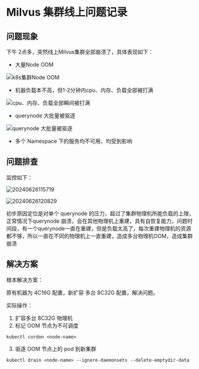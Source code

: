 # Milvus 集群线上问题记录


## 问题现象

下午 2点多，突然线上Milvus集群全部崩溃了，具体表现如下：

- 大量Node OOM

![k8s集群Node OOM](https://cdn.jsdelivr.net/gh/SuperMarioYL/ImageHostingService@master/resources/blogs/1c1c822d819f201d2c63b74e7e5f0522.png)

- 机器负载本不高，但1-2分钟内cpu、内存、负载全部被打满

![cpu、内存、负载全部瞬间被打满](https://cdn.jsdelivr.net/gh/SuperMarioYL/ImageHostingService@master/resources/blogs/7e819244af017f1168f3582caec7d8ef.png)

- querynode 大批量被驱逐

![querynode 大批量被驱逐](https://cdn.jsdelivr.net/gh/SuperMarioYL/ImageHostingService@master/resources/blogs/20240626110719.png)


- 多个 Namespace 下的服务均不可用，均受到影响

## 问题排查

监控如下：

![20240626115719](https://cdn.jsdelivr.net/gh/SuperMarioYL/ImageHostingService@master/resources/blogs/20240626115719.png)

![20240626120829](https://cdn.jsdelivr.net/gh/SuperMarioYL/ImageHostingService@master/resources/blogs/20240626120829.png)


初步原因定位是对单个 querynode 的压力，超过了集群物理机所能负载的上限，正常情况下querynode 崩溃，会在其他物理机上重建，具有自恢复能力，问题时间段，有一个querynode一直在重建，但是负载太高了，每次重建物理机的资源都不够，所以一直在不同的物理机上一直重建，造成多台物理机OOM，造成集群崩溃

## 解决方案

根本解决方案：

原有机器为 4C16G 配置，新扩容 多台 8C32G 配置，解决问题。

实际操作：

1. 扩容多台 8C32G 物理机
2. 标记 OOM 节点为不可调度

```shell
kubectl cordon <node-name>
```

3. 驱逐 OOM 节点上的 pod 到新集群

```shell
kubectl drain <node-name> --ignore-daemonsets --delete-emptydir-data
```


